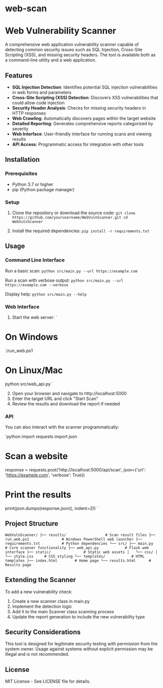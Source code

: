 # web-scan
# Web Vulnerability Scanner

A comprehensive web application vulnerability scanner capable of detecting common security issues such as SQL Injection, Cross-Site Scripting (XSS), and missing security headers. The tool is available both as a command-line utility and a web application.

## Features

- **SQL Injection Detection**: Identifies potential SQL injection vulnerabilities in web forms and parameters
- **Cross-Site Scripting (XSS) Detection**: Discovers XSS vulnerabilities that could allow code injection
- **Security Header Analysis**: Checks for missing security headers in HTTP responses
- **Web Crawling**: Automatically discovers pages within the target website
- **Detailed Reporting**: Generates comprehensive reports categorized by severity
- **Web Interface**: User-friendly interface for running scans and viewing results
- **API Access**: Programmatic access for integration with other tools

## Installation

### Prerequisites

- Python 3.7 or higher
- pip (Python package manager)

### Setup

1. Clone the repository or download the source code:
`
git clone https://github.com/yourusername/WebVulnScanner.git
cd WebVulnScanner
`

2. Install the required dependencies:
`
pip install -r requirements.txt
`

## Usage

### Command Line Interface

Run a basic scan:
`
python src/main.py --url https://example.com
`

Run a scan with verbose output:
`
python src/main.py --url https://example.com --verbose
`

Display help:
`
python src/main.py --help
`

### Web Interface

1. Start the web server:
`
# On Windows
.\run_web.ps1

# On Linux/Mac
python src/web_api.py
`

2. Open your browser and navigate to http://localhost:5000
3. Enter the target URL and click "Start Scan"
4. Review the results and download the report if needed

### API

You can also interact with the scanner programmatically:

`python
import requests
import json

# Scan a website
response = requests.post('http://localhost:5000/api/scan', 
    json={'url': 'https://example.com', 'verbose': True})

# Print the results
print(json.dumps(response.json(), indent=2))
`

## Project Structure

`
WebVulnScanner/
├── results/                  # Scan result files
├── run_web.ps1               # Windows PowerShell web launcher
├── requirements.txt          # Python dependencies
└── src/
    ├── main.py               # Core scanner functionality
    ├── web_api.py            # Flask web interface
    ├── static/               # Static web assets
    │   └── css/
    │       └── style.css     # CSS styling
    └── templates/            # HTML templates
        ├── index.html        # Home page
        └── results.html      # Results page
`

## Extending the Scanner

To add a new vulnerability check:
1. Create a new scanner class in main.py
2. Implement the detection logic
3. Add it to the main Scanner class scanning process
4. Update the report generation to include the new vulnerability type

## Security Considerations

This tool is designed for legitimate security testing with permission from the system owner. Usage against systems without explicit permission may be illegal and is not recommended.

## License

MIT License - See LICENSE file for details.
